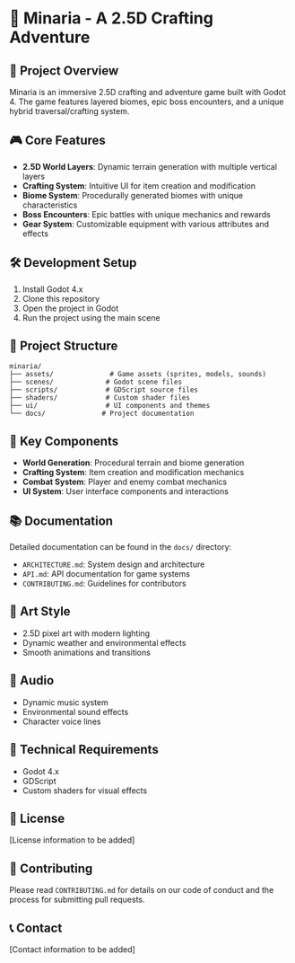 # 🌟 Minaria - A 2.5D Crafting Adventure

## 📖 Project Overview
Minaria is an immersive 2.5D crafting and adventure game built with Godot 4. The game features layered biomes, epic boss encounters, and a unique hybrid traversal/crafting system.

## 🎮 Core Features
- **2.5D World Layers**: Dynamic terrain generation with multiple vertical layers
- **Crafting System**: Intuitive UI for item creation and modification
- **Biome System**: Procedurally generated biomes with unique characteristics
- **Boss Encounters**: Epic battles with unique mechanics and rewards
- **Gear System**: Customizable equipment with various attributes and effects

## 🛠️ Development Setup
1. Install Godot 4.x
2. Clone this repository
3. Open the project in Godot
4. Run the project using the main scene

## 📁 Project Structure
```
minaria/
├── assets/              # Game assets (sprites, models, sounds)
├── scenes/             # Godot scene files
├── scripts/            # GDScript source files
├── shaders/            # Custom shader files
├── ui/                 # UI components and themes
└── docs/              # Project documentation
```

## 🧩 Key Components
- **World Generation**: Procedural terrain and biome generation
- **Crafting System**: Item creation and modification mechanics
- **Combat System**: Player and enemy combat mechanics
- **UI System**: User interface components and interactions

## 📚 Documentation
Detailed documentation can be found in the `docs/` directory:
- `ARCHITECTURE.md`: System design and architecture
- `API.md`: API documentation for game systems
- `CONTRIBUTING.md`: Guidelines for contributors

## 🎨 Art Style
- 2.5D pixel art with modern lighting
- Dynamic weather and environmental effects
- Smooth animations and transitions

## 🎵 Audio
- Dynamic music system
- Environmental sound effects
- Character voice lines

## 🔧 Technical Requirements
- Godot 4.x
- GDScript
- Custom shaders for visual effects

## 📝 License
[License information to be added]

## 🤝 Contributing
Please read `CONTRIBUTING.md` for details on our code of conduct and the process for submitting pull requests.

## 📞 Contact
[Contact information to be added] 